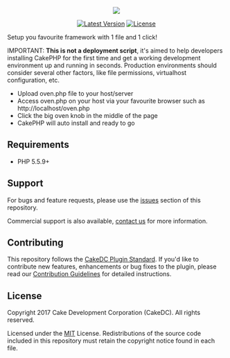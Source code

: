 <p align="center"><img src="https://dc74e15a9d6a20fc42e9-8180e0640683960d833bd97592fb3e61.ssl.cf2.rackcdn.com/img/Oven-CakePHP-WhiteBackground.svg"></p>

<p align="center">
<a href="https://packagist.org/packages/CakeDC/oven"><img src="https://poser.pugx.org/CakeDC/oven/v/stable.png" alt="Latest Version"></a>
<a href="https://packagist.org/packages/CakeDC/oven"><img src="https://poser.pugx.org/CakeDC/oven/license.svg" alt="License"></a>
</p>

Setup you favourite framework with 1 file and 1 click!

IMPORTANT: **This is not a deployment script**, it's aimed to help developers installing CakePHP for the first time
and get a working development environment up and running in seconds. Production environments should consider several other factors, like file permissions, virtualhost configuration, etc.

* Upload oven.php file to your host/server
* Access oven.php on your host via your favourite browser such as http://localhost/oven.php
* Click the big oven knob in the middle of the page
* CakePHP will auto install and ready to go

Requirements
------------

* PHP 5.5.9+

Support
-------

For bugs and feature requests, please use the [issues](https://github.com/CakeDC/oven/issues) section of this repository.

Commercial support is also available, [contact us](https://www.cakedc.com/contact) for more information.

Contributing
------------

This repository follows the [CakeDC Plugin Standard](https://www.cakedc.com/plugin-standard). If you'd like to contribute new features, enhancements or bug fixes to the plugin, please read our [Contribution Guidelines](https://www.cakedc.com/contribution-guidelines) for detailed instructions.

License
-------

Copyright 2017 Cake Development Corporation (CakeDC). All rights reserved.

Licensed under the [MIT](http://www.opensource.org/licenses/mit-license.php) License. Redistributions of the source code included in this repository must retain the copyright notice found in each file.
